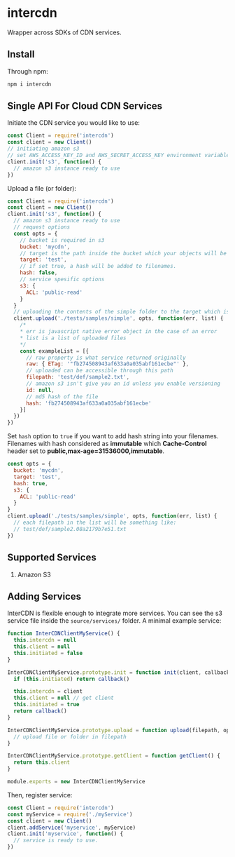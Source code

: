# intercdn
Wrapper across SDKs of CDN services.

## Install
Through npm:
```sh
npm i intercdn
```

## Single API For Cloud CDN Services
Initiate the CDN service you would like to use:
```js
const Client = require('intercdn')
const client = new Client()
// initiating amazon s3
// set AWS_ACCESS_KEY_ID and AWS_SECRET_ACCESS_KEY environment variables
client.init('s3', function() {
  // amazon s3 instance ready to use
})
```
Upload a file (or folder):
```js
const Client = require('intercdn')
const client = new Client()
client.init('s3', function() {
  // amazon s3 instance ready to use
  // request options
  const opts = {
    // bucket is required in s3
    bucket: 'mycdn',
    // target is the path inside the bucket which your objects will be placed
    target: 'test',
    // if set true, a hash will be added to filenames.
    hash: false,
    // service spesific options
    s3: {
      ACL: 'public-read'
    }
  }
  // uploading the contents of the simple folder to the target which is test
  client.upload('./tests/samples/simple', opts, function(err, list) {
    /*
    * err is javascript native error object in the case of an error
    * list is a list of uploaded files
    */
    const exampleList = [{
      // raw property is what service returned originally
      raw: { ETag: '"fb274508943af633a0a035abf161ecbe"' },
      // uploaded can be accessible through this path
      filepath: 'test/def/sample2.txt',
      // amazon s3 isn't give you an id unless you enable versioning
      id: null,
      // md5 hash of the file
      hash: 'fb274508943af633a0a035abf161ecbe'
    }]
  })
})
```
Set `hash` option to `true` if you want to add hash string into your filenames. Filenames with hash considered as **immutable** which **Cache-Control** header set to **public,max-age=31536000,immutable**.
```js
const opts = {
  bucket: 'mycdn',
  target: 'test',
  hash: true,
  s3: {
    ACL: 'public-read'
  }
}
client.upload('./tests/samples/simple', opts, function(err, list) {
  // each filepath in the list will be something like:
  // test/def/sample2.08a2179b7e51.txt
})
```

## Supported Services
1. Amazon S3

## Adding Services
InterCDN is flexible enough to integrate more services. You can see the s3 service file inside the `source/services/` folder.
A minimal example service:
```js
function InterCDNClientMyService() {
  this.intercdn = null
  this.client = null
  this.initiated = false
}

InterCDNClientMyService.prototype.init = function init(client, callback) {
  if (this.initiated) return callback()

  this.intercdn = client
  this.client = null // get client
  this.initiated = true
  return callback()
}

InterCDNClientMyService.prototype.upload = function upload(filepath, opts, callback) {
  // upload file or folder in filepath
}

InterCDNClientMyService.prototype.getClient = function getClient() {
  return this.client
}

module.exports = new InterCDNClientMyService
```
Then, register service:
```js
const Client = require('intercdn')
const myService = require('./myService')
const client = new Client()
client.addService('myservice', myService)
client.init('myservice', function() {
  // service is ready to use.
})
```
